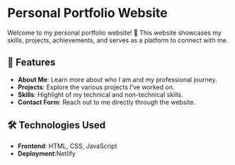 # Personal Portfolio Website

Welcome to my personal portfolio website! 🎉 This website showcases my skills, projects, achievements, and serves as a platform to connect with me.

## 🌟 Features
- **About Me**: Learn more about who I am and my professional journey.
- **Projects**: Explore the various projects I’ve worked on.
- **Skills**: Highlight of my technical and non-technical skills.
- **Contact Form**: Reach out to me directly through the website.

## 🛠️ Technologies Used
- **Frontend**: HTML, CSS, JavaScript  
- **Deployment**:Netlify
